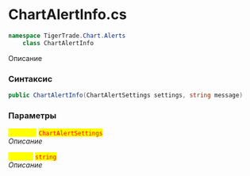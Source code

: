 
# ChartAlertInfo.cs
```csharp
namespace TigerTrade.Chart.Alerts  
    class ChartAlertInfo
```

Описание

### Синтаксис
```csharp
public ChartAlertInfo(ChartAlertSettings settings, string message)
```

### Параметры  
<mark style="color:yellow;">**`settings`**</mark> <mark style="color:red;">`ChartAlertSettings`</mark>  
 *Описание*  
  
<mark style="color:yellow;">**`message`**</mark> <mark style="color:red;">`string`</mark>  
 *Описание*  
  

                    
                    